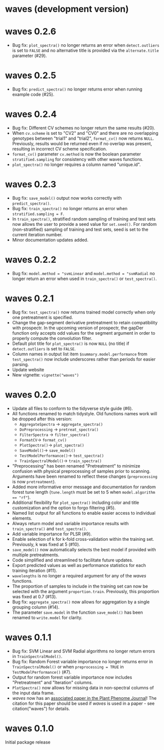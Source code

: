 # waves (development version)

# waves 0.2.6

* Bug fix: `plot_spectra()` no longer returns an error when `detect.outliers` is set to `FALSE` and no alternative title is provided via the `alternate.title` parameter (#29).

# waves 0.2.5

* Bug fix: `predict_spectra()` no longer returns error when running example code (#25).


# waves 0.2.4

* Bug fix: Different CV schemes no longer return the same results (#20).
* When `cv.scheme` is set to "CV2" and "CV0" and there are no overlapping genotypes between "trial1" and "trial2", `format_cv()` now returns `NULL`. Previously, results would be returned even if no overlap was present, resulting in incorrect CV scheme specification.
* `format_cv()` parameter `cv.method` is now the boolean parameter `stratified.sampling` for consistency with other waves functions. 
* `plot_spectra()` no longer requires a column named "unique.id".


# waves 0.2.3

* Bug fix: `save_model()` output now works correctly with `predict_spectra()`.
* Bug fix: `train_spectra()` no longer returns an error when `stratified.sampling = F`.
* In `train_spectra()`, stratified random sampling of training and test sets now allows the user to provide a seed value for `set.seed()`. For random (non-stratified) sampling of training and test sets, seed is set to the current iteration number.
* Minor documentation updates added.


# waves 0.2.2

* Bug fix: `model.method = "svmLinear` and `model.method = "svmRadial` no longer return an error when used in `train_spectra()` or `test_spectra()`.


# waves 0.2.1

* Bug fix: `test_spectra()` now returns trained model correctly when only one pretreatment is specified.
* Change the gap-segment derivative pretreatment to retain compatibility with prospectr. In the upcoming version of prospectr, the gapDer function only accepts odd values for the segment argument in order to properly compute the convolution filter.
* Default plot title for `plot_spectra()` is now `NULL` (no title) if `detect.outliers` is set to `FALSE`.
* Column names in output list item `$summary.model.performance` from `test_spectra()` now include underscores rather than periods for easier parsing.
* Update website
* New vignette: `vignette("waves")`


# waves 0.2.0

* Update all files to conform to the tidyverse style guide (#6).
* All functions renamed to match tidystyle. Old functions names work will be dropped after this version: 
    - `AggregateSpectra` -> `aggregate_spectra()`
    - `DoPreprocessing` -> `pretreat_spectra()`
    - `FilterSpectra` -> `filter_spectra()`
    - `FormatCV`-> `format_cv()`
    - `PlotSpectra()`-> `plot_spectra()`
    - `SaveModel()`-> `save_model()`
    - `TestModelPerformance()`-> `test_spectra()`
    - `TrainSpectralModel()`-> `train_spectra()`
* "Preprocessing" has been renamed "Pretreatment" to minimize confusion with physical preprocessing of samples prior to scanning. Arguments have been renamed to reflect these changes (`preprocessing` is now `pretreatment`).
* Added more informative error message and documentation for random forest tune length (`tune.length` must be set to 5 when `model.algorithm == "rf"`).
* Additional flexibility for `plot_spectra()` including color and title customization and the option to forgo filtering (#5).
* Named list output for all functions to enable easier access to individual elements.
* Always return model and variable importance results with `train_spectra()` and `test_spectra()`.
* Add variable importance for PLSR (#9).
* Enable selection of k for k-fold cross-validation within the training set. Previously, k was fixed at 5 (#10).
* `save_model()` now automatically selects the best model if provided with multiple pretreatments.
* Code simplified and streamlined to facilitate future updates.
* Export predicted values as well as performance statistics for each training iteration (#11).
* `wavelengths` is no longer a required argument for any of the *waves* functions.
* The proportion of samples to include in the training set can now be selected with the argument `proportion.train`. Previously, this proportion was fixed at 0.7 (#13).
* Bug fix: `aggregate_spectra()` now allows for aggregation by a single grouping column (#14).
* The parameter `save.model` in the function `save_model()` has been renamed to `write.model` for clarity.


# waves 0.1.1

* Bug fix: SVM Linear and SVM Radial algorithms no longer return errors in `TrainSpectralModel()`.
* Bug fix: Random Forest variable importance no longer returns error in `TrainSpectralModel()` or when `preprocessing = TRUE` in `TestModelPerformance()` (#7). 
* Output for random forest variable importance now includes "Pretreatment" and "Iteration" columns.
* `PlotSpectra()` now allows for missing data in non-spectral columns of the input data frame.
* *waves* now has an [associated paper in the Plant Phenome Journal](https://doi.org/10.1002/ppj2.20012)! The citation for this paper should be used if *waves* is used in a paper - see citation("waves") for details.

# waves 0.1.0

Initial package release
